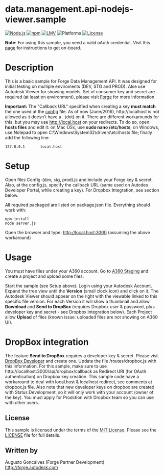 # data.management.api-nodejs-viewer.sample

[![Node.js](https://img.shields.io/badge/Node.js-4.4.3-blue.svg)](https://nodejs.org/)
[![npm](https://img.shields.io/badge/npm-2.15.1-blue.svg)](https://www.npmjs.com/)
[![LMV](https://img.shields.io/badge/View%20%26%20Data%20API-v2.8-green.svg)](http://developer-autodesk.github.io/)
![Platforms](https://img.shields.io/badge/platform-windows%20%7C%20osx%20%7C%20linux-lightgray.svg)
[![License](http://img.shields.io/:license-mit-blue.svg)](http://opensource.org/licenses/MIT)

<b>Note:</b> For using this sample, you need a valid oAuth credential. Visit this [page](https://developer.autodesk.com) for instructions to get on-board.

# Description

This is a basic sample for Forge Data Management API. It was designed for initial testing on multiple enviroments (DEV, STG and PROD). Alse use Autodesk Viewer  for showing models. Set of consumer key and secret are required (at least on environment), please visit [Forge](http://developer.autodesk.com) for more information.

<b>Important:</b> The "Callback URL" specified when creating a key <b>must match</b> the one used at the [config](config.js) file. As of now (June/2016), http://localhost is not allowed as it doesn't have a . (dot) on it. There are different workarounds for this, but you may use http://local.host on your redirects. To do so, open <b>hosts files</b> and edit it: on Mac OSx, use <b>sudo nano /etc/hosts</b>; on Windows, use Notepad to open C:\Windows\System32\drivers\etc\hosts file; finally add the following line:

    127.0.0.1       local.host

# Setup

Open files Config-(dev, stg, prod).js and include your Forge key & secret. Also, at the config.js, specify the callback URL (same used on Autodes Developer Portal, while creating a key). For Dropbox Integration, see section below.

All required packaged are listed on package.json file. Everything should work with:

    npm install
    node server.js

Open the browser and type: http://local.host:3000 (assuming the above workaround)

# Usage

You must have files under your A360 account. Go to [A360 Staging](https://a360-staging.autodesk.com/) and create a project and upload some files.

Start the sample (see Setup above). Login using your Autodesk Account. Expand the tree view until the <b>Version</b> (small clock icon) and click on it. The Autodesk Viewer should appear on the right with the viewable linked to this specific file version. For each Version it will show a thumbnail and allow <b>Download</b> and <b>Send to DropBox</b> (requires Dropbox user & password, plus developer key and secret - see Dropbox integration below). Each Project allow <b>Upload</b> of files (known issue: uploaded files are not showing on A360 UI).

# DropBox integration

The feature <b>Send to DropBox</b> requires a developer key & secret. Please visit [DropBox Developer](https://www.dropbox.com/developers/apps) and create one.  Update the file /routes/dropbox.js with this information. For this sample, make sure to use http://localhost:3000/api/dropbox/callback as Redirect URI (for OAuth authentication) on Dropbox key creation. This sample code have a workaround to deal with local.host & localhost redirect, see comments at dropbox.js file. Also note that new developer keys on dropbox are created with Status:Development, so it will only work with your account (owner of the key). You must apply for Prodction with Dropbox team so you can use with other users.


## License

This sample is licensed under the terms of the [MIT License](http://opensource.org/licenses/MIT).
Please see the [LICENSE](LICENSE) file for full details.


## Written by

Augusto Goncalves (Forge Partner Development)<br />
http://forge.autodesk.com<br />
